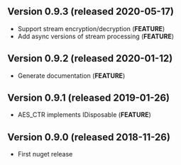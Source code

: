 ## Version 0.9.3 (released 2020-05-17)
- Support stream encryption/decryption (**FEATURE**)
- Add async versions of stream processing (**FEATURE**)

## Version 0.9.2 (released 2020-01-12)
- Generate documentation (**FEATURE**)

## Version 0.9.1 (released 2019-01-26)
- AES_CTR implements IDisposable (**FEATURE**)

## Version 0.9.0 (released 2018-11-26)
- First nuget release